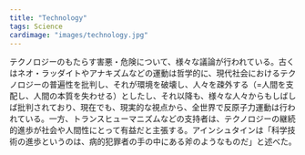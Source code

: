 ```yaml
---
title: "Technology"
tags: Science
cardimage: "images/technology.jpg"
---
```


テクノロジーのもたらす害悪・危険について、様々な議論が行われている。古くはネオ・ラッダイトやアナキズムなどの運動は哲学的に、現代社会におけるテクノロジーの普遍性を批判し、それが環境を破壊し、人々を疎外する（=人間を支配し、人間の本質を失わせる）としたし、それ以降も、様々な人々からもしばしば批判されており、現在でも、現実的な視点から、全世界で反原子力運動は行われている。一方、トランスヒューマニズムなどの支持者は、テクノロジーの継続的進歩が社会や人間性にとって有益だと主張する。アインシュタインは「科学技術の進歩というのは、病的犯罪者の手の中にある斧のようなものだ」と述べた。 